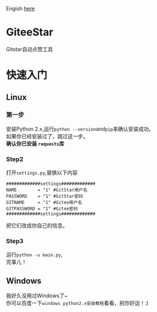 Engish [here](README.md)
# GiteeStar
Gitstar自动点赞工具
# 快速入门
## Linux
### 第一步
安装Python 2.x,运行```python --version```and```pip```来确认安装成功。    
如果你已经安装过了，跳过这一步。  
__确认你已安装 ```requests```库__
### Step2
打开```settings.py```,替换以下内容  
```
#############settings#############
NAME		= "1" #GitStar用户名
PASSWORD	= "1" #GitStar密码
GITNAME		= "1" #Gitee用户名
GITPASSWORD	= "1" #Gitee密码
#############settings#############
```
把它们改成你自己的信息。  
### Step3
运行```python -u main.py```,  
完事儿！
## Windows
我好久没用过Windows了~    
你可以百度一下```windows python2.x安装教程```看看，祝你好运！:)
